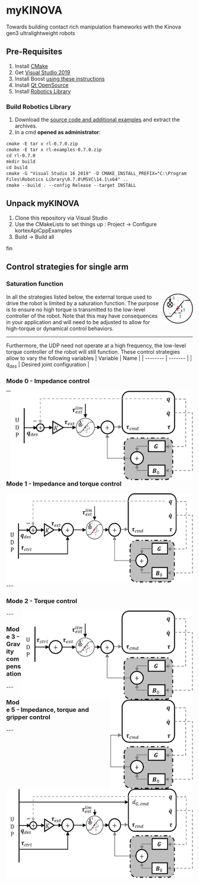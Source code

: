 # myKINOVA
Towards building contact rich manipulation frameworks with the Kinova gen3 ultralightweight robots

## Pre-Requisites
1. Install [CMake](https://github.com/Kitware/CMake/releases/download/v3.29.0-rc1/cmake-3.29.0-rc1-windows-x86_64.msi)
2. Get [Visual Studio 2019](https://github.com/harshaturlapati/myKINOVA/blob/main/vs_community__98951435.1629706453.exe)
3. Install Boost [using these instructions](https://gist.github.com/zrsmithson/0b72e0cb58d0cb946fc48b5c88511da8)
4. Install [Qt OpenSource](https://master.qt.io/new_archive/qt/5.9/5.9.2/qt-opensource-windows-x86-5.9.2.exe)
5. Install [Robotics Library](https://github.com/roboticslibrary/rl/releases/download/0.7.0/rl-0.7.0-msvc-14.1-x64.msi)

### Build Robotics Library
1. Download the [source code and additional examples](https://www.roboticslibrary.org/download) and extract the archives.
2. In a cmd **opened as administrator**:
```console
cmake -E tar x rl-0.7.0.zip
cmake -E tar x rl-examples-0.7.0.zip
cd rl-0.7.0
mkdir build
cd build
cmake -G "Visual Studio 16 2019" -D CMAKE_INSTALL_PREFIX="C:\Program Files\Robotics Library\0.7.0\MSVC\14.1\x64" ..
cmake --build . --config Release --target INSTALL
```
## Unpack myKINOVA
1. Clone this repository via Visual Studio
2. Use the CMakeLists to set things up : Project -> Configure kortexApiCppExamples
3. Build -> Build all

fin

## Control strategies for single arm

### Saturation function
<img align="right" src="media/tau_ext_limit.jpg" width="80">
In all the strategies listed below, the external torque used to drive the robot is limited by a saturation function. The purpose is to ensure no high torque is transmitted to the low-level controller of the robot. Note that this may have consequences in your application and will need to be adjusted to allow for high-torque or dynamical control behaviors.

<!-- New line here... -->
---
Furthermore, the UDP need not operate at a high frequency, the low-level torque controller of the robot will still function. These control strategies allow to vary the following variables
| Variable    | Name |
| -------- | ------- |
| $q_{des}$  | Desired joint configuration    |

### Mode 0 - Impedance control
<img align="right" src="media/mode0_impedance.jpg" height="240">

<!-- New line here... -->
---

### Mode 1 - Impedance and torque control
<img align="right" src="media/mode1_impedance_and_torque.jpg" height="240">
<!-- New line here... -->
---

### Mode 2 - Torque control
<img align="right" src="media/mode2_torque.jpg" height="240">
<!-- New line here... -->
---

### Mode 3 - Gravity compensation
<img align="right" src="media/mode3_gravity.jpg" height="240">
<!-- New line here... -->
---

### Mode 5 - Impedance, torque and gripper control
<img align="right" src="media/mode5_impedance_and_torque_and_gripper.jpg" height="240">
<!-- New line here... -->
---
